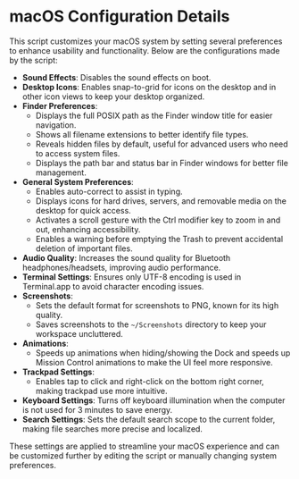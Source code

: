 # macOS Configuration Details

This script customizes your macOS system by setting several preferences to enhance usability and functionality. Below are the configurations made by the script:

- **Sound Effects**: Disables the sound effects on boot.
- **Desktop Icons**: Enables snap-to-grid for icons on the desktop and in other icon views to keep your desktop organized.
- **Finder Preferences**:
  - Displays the full POSIX path as the Finder window title for easier navigation.
  - Shows all filename extensions to better identify file types.
  - Reveals hidden files by default, useful for advanced users who need to access system files.
  - Displays the path bar and status bar in Finder windows for better file management.
- **General System Preferences**:
  - Enables auto-correct to assist in typing.
  - Displays icons for hard drives, servers, and removable media on the desktop for quick access.
  - Activates a scroll gesture with the Ctrl modifier key to zoom in and out, enhancing accessibility.
  - Enables a warning before emptying the Trash to prevent accidental deletion of important files.
- **Audio Quality**: Increases the sound quality for Bluetooth headphones/headsets, improving audio performance.
- **Terminal Settings**: Ensures only UTF-8 encoding is used in Terminal.app to avoid character encoding issues.
- **Screenshots**:
  - Sets the default format for screenshots to PNG, known for its high quality.
  - Saves screenshots to the `~/Screenshots` directory to keep your workspace uncluttered.
- **Animations**:
  - Speeds up animations when hiding/showing the Dock and speeds up Mission Control animations to make the UI feel more responsive.
- **Trackpad Settings**:
  - Enables tap to click and right-click on the bottom right corner, making trackpad use more intuitive.
- **Keyboard Settings**: Turns off keyboard illumination when the computer is not used for 3 minutes to save energy.
- **Search Settings**: Sets the default search scope to the current folder, making file searches more precise and localized.

These settings are applied to streamline your macOS experience and can be customized further by editing the script or manually changing system preferences.
